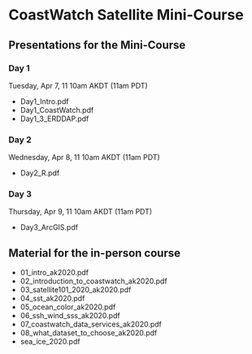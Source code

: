 # CoastWatch Satellite Mini-Course
## Presentations for the Mini-Course

### Day 1  
Tuesday, Apr 7, 11 10am AKDT (11am PDT)  
* Day1_Intro.pdf
* Day1_CoastWatch.pdf
* Day1_3_ERDDAP.pdf  

### Day 2  
Wednesday, Apr 8, 11 10am AKDT (11am PDT)  
* Day2_R.pdf 

### Day 3  
Thursday, Apr 9, 11 10am AKDT (11am PDT)  
* Day3_ArcGIS.pdf

## Material for the in-person course  
* 01_intro_ak2020.pdf
* 02_introduction_to_coastwatch_ak2020.pdf
* 03_satellite101_2020_ak2020.pdf
* 04_sst_ak2020.pdf
* 05_ocean_color_ak2020.pdf
* 06_ssh_wind_sss_ak2020.pdf
* 07_coastwatch_data_services_ak2020.pdf
* 08_what_dataset_to_choose_ak2020.pdf
* sea_ice_2020.pdf
